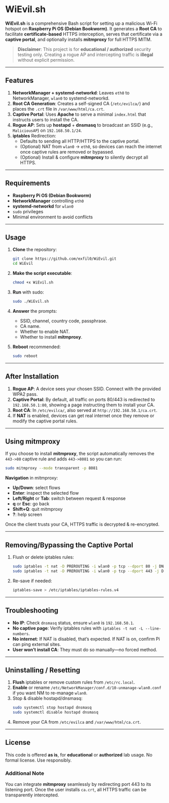 # WiEvil.sh

**WiEvil.sh** is a comprehensive Bash script for setting up a malicious Wi-Fi hotspot on **Raspberry Pi OS (Debian Bookworm)**. It generates a **Root CA** to facilitate **certificate-based** HTTPS interception, serves that certificate via a **captive portal**, and optionally installs **mitmproxy** for full HTTPS MITM.

> **Disclaimer**: This project is for **educational / authorized** security testing only. Creating a rogue AP and intercepting traffic is **illegal** without explicit permission.

---

## Features

1. **NetworkManager + systemd-networkd**: Leaves `eth0` to NetworkManager, `wlan0` to systemd-networkd.
2. **Root CA Generation**: Creates a self-signed CA (`/etc/evilca/`) and places the `.crt` file in `/var/www/html/ca.crt`.
3. **Captive Portal**: Uses **Apache** to serve a minimal `index.html` that instructs users to install the CA.
4. **Rogue AP**: Sets up **hostapd** + **dnsmasq** to broadcast an SSID (e.g., `MaliciousAP`) on `192.168.50.1/24`.
5. **iptables** Redirection:
   - Defaults to sending all HTTP/HTTPS to the captive portal.
   - (Optional) NAT from `wlan0` → `eth0`, so devices can reach the internet once captive rules are removed or bypassed.
   - (Optional) Install & configure **mitmproxy** to silently decrypt all HTTPS.

---

## Requirements

- **Raspberry Pi OS (Debian Bookworm)**
- **NetworkManager** controlling `eth0`
- **systemd-networkd** for `wlan0`
- `sudo` privileges
- Minimal environment to avoid conflicts

---

## Usage

1. **Clone** the repository:

   ```bash
   git clone https://github.com/exfil0/WiEvil.git
   cd WiEvil
   ```
2. **Make the script executable**:

   ```bash
   chmod +x WiEvil.sh
   ```
3. **Run** with sudo:

   ```bash
   sudo ./WiEvil.sh
   ```
4. **Answer** the prompts:
   - SSID, channel, country code, passphrase.
   - CA name.
   - Whether to enable NAT.
   - Whether to install **mitmproxy**.
5. **Reboot** recommended:

   ```bash
   sudo reboot
   ```

---

## After Installation

1. **Rogue AP**: A device sees your chosen SSID. Connect with the provided WPA2 pass.
2. **Captive Portal**: By default, all traffic on ports 80/443 is redirected to `192.168.50.1:80`, showing a page instructing them to install your CA.
3. **Root CA**: In `/etc/evilca/`, also served at `http://192.168.50.1/ca.crt`.
4. If **NAT** is enabled, devices can get real internet once they remove or modify the captive portal rules.

---

## Using mitmproxy

If you choose to install **mitmproxy**, the script automatically removes the `443->80` captive rule and adds `443->8081` so you can run:

```bash
sudo mitmproxy --mode transparent -p 8081
```

**Navigation** in mitmproxy:
- **Up/Down**: select flows
- **Enter**: inspect the selected flow
- **Left/Right** or **Tab**: switch between request & response
- **q** or **Esc**: go back
- **Shift+Q**: quit mitmproxy
- **?**: help screen

Once the client trusts your CA, HTTPS traffic is decrypted & re-encrypted.

---

## Removing/Bypassing the Captive Portal

1. Flush or delete iptables rules:

   ```bash
   sudo iptables -t nat -D PREROUTING -i wlan0 -p tcp --dport 80 -j DNAT --to-destination 192.168.50.1:80
   sudo iptables -t nat -D PREROUTING -i wlan0 -p tcp --dport 443 -j DNAT --to-destination 192.168.50.1:80
   ```
2. Re-save if needed:

   ```bash
   iptables-save > /etc/iptables/iptables-rules.v4
   ```

---

## Troubleshooting

- **No IP**: Check `dnsmasq` status, ensure `wlan0` is `192.168.50.1`.
- **No captive page**: Verify iptables rules with `iptables -t nat -L --line-numbers`.
- **No internet**: If NAT is disabled, that’s expected. If NAT is on, confirm Pi can ping external sites.
- **User won’t install CA**: They must do so manually—no forced method.

---

## Uninstalling / Resetting

1. **Flush** iptables or remove custom rules from `/etc/rc.local`.
2. **Enable** or rename `/etc/NetworkManager/conf.d/10-unmanage-wlan0.conf` if you want NM to re-manage `wlan0`.
3. Stop & disable hostapd/dnsmasq:
   ```bash
   sudo systemctl stop hostapd dnsmasq
   sudo systemctl disable hostapd dnsmasq
   ```
4. Remove your CA from `/etc/evilca` and `/var/www/html/ca.crt`.

---

## License

This code is offered **as is**, for **educational** or **authorized** lab usage. No formal license. Use responsibly.

### Additional Note
You can integrate **mitmproxy** seamlessly by redirecting port 443 to its listening port. Once the user installs `ca.crt`, all HTTPS traffic can be transparently intercepted.

